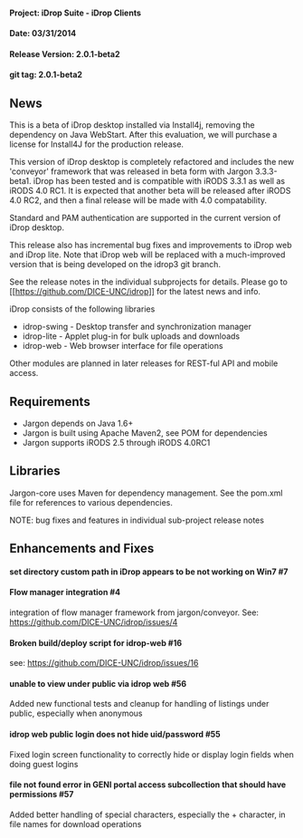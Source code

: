 #### Project: iDrop Suite - iDrop Clients
#### Date: 03/31/2014 
#### Release Version: 2.0.1-beta2
#### git tag: 2.0.1-beta2

## News

This is a beta of iDrop desktop installed via Install4j, removing the dependency on Java WebStart.  After this evaluation, we will purchase a license for Install4J for
the production release.

This version of iDrop desktop is completely refactored and includes the new 'conveyor' framework that was released in beta form with Jargon 3.3.3-beta1. iDrop has been tested and is compatible 
with iRODS 3.3.1 as well as iRODS 4.0 RC1. It is expected that another beta will be released after iRODS 4.0 RC2, and then a final release will be made with 4.0 compatability.  

Standard and PAM authentication are supported in the current version of iDrop desktop.  

This release also has incremental bug fixes and improvements to iDrop web and iDrop lite.  Note that iDrop web will be replaced with a much-improved version that is being developed
on the idrop3 git branch.

See the release notes in the individual subprojects for details.  Please go to [[https://github.com/DICE-UNC/idrop]] for the latest news and info.

iDrop consists of the following libraries

* idrop-swing - Desktop transfer and synchronization manager
* idrop-lite - Applet plug-in for bulk uploads and downloads
* idrop-web - Web browser interface for file operations

Other modules are planned in later releases for REST-ful API and mobile access.

## Requirements

* Jargon depends on Java 1.6+
* Jargon is built using Apache Maven2, see POM for dependencies
* Jargon supports iRODS 2.5 through iRODS 4.0RC1

## Libraries

Jargon-core uses Maven for dependency management.  See the pom.xml file for references to various dependencies.

NOTE: bug fixes and features in individual sub-project release notes


## Enhancements and Fixes

#### set directory custom path in iDrop appears to be not working on Win7 #7

#### Flow manager integration #4

integration of flow manager framework from jargon/conveyor.  See: https://github.com/DICE-UNC/idrop/issues/4

#### Broken build/deploy script for idrop-web #16

see: https://github.com/DICE-UNC/idrop/issues/16

#### unable to view under public via idrop web #56 

Added new functional tests and cleanup for handling of listings under public, especially when anonymous

#### idrop web public login does not hide uid/password #55

Fixed login screen functionality to correctly hide or display login fields when doing guest logins


#### file not found error in GENI portal access subcollection that should have permissions #57

Added better handling of special characters, especially the + character, in file names for download operations
 
